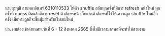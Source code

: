 นายสุรวุฒิ สายทองอินทร์ 6310110533
ให้ตัว shuffle สลับทุกครั้งที่มีการ refresh หน้าใหม่
ทุกครั้งที่ quess ผิดแล้วมีการ reset ตัวอักษรหน้าเว็บและตัวอักษรที่ไว้ให้เดาจะถูก shuffle ใหม่อีกครั้ง
เมื่อทายถูกก็จะขึ้นปุ่มสำหรับเริ่มเกมใหม่

ปล. ผมต้องเข้าค่ายนศท.วันที่ 6 - 12 สิงหาคม 2565 ซึ่งไม่มีเวลามากพอที่จะทำให้สวยงาม
